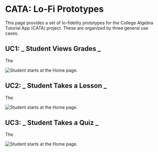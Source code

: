 # CATA: Lo-Fi Prototypes

This page provides a set of lo-fidelity prototypes for the College Algebra Tutorial App (CATA) project.
These are organized by three general use cases.

## UC1: _ Student Views Grades _

The 

![Student starts at the Home page.](lo-fi/uc1-home-page.jpg)

## UC2: _ Student Takes a Lesson _

The 

![Student starts at the Home page.](lo-fi/uc1-home-page.jpg)

## UC3: _ Student Takes a Quiz _

The 

![Student starts at the Home page.](lo-fi/uc1-home-page.jpg)
